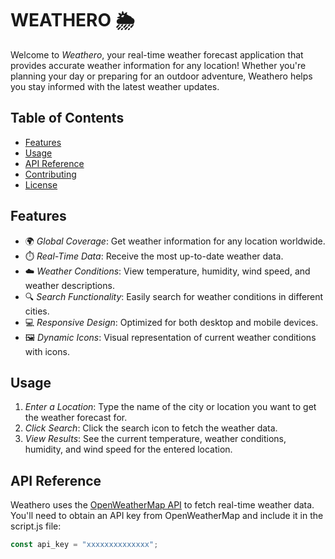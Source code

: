 # WEATHERO 🌦️

Welcome to *Weathero*, your real-time weather forecast application that provides accurate weather information for any location! Whether you're planning your day or preparing for an outdoor adventure, Weathero helps you stay informed with the latest weather updates.

## Table of Contents

- [Features](#features)
- [Usage](#usage)
- [API Reference](#api-reference)
- [Contributing](#contributing)
- [License](#license)

## Features

- 🌍 *Global Coverage*: Get weather information for any location worldwide.
- ⏱️ *Real-Time Data*: Receive the most up-to-date weather data.
- ☁️ *Weather Conditions*: View temperature, humidity, wind speed, and weather descriptions.
- 🔍 *Search Functionality*: Easily search for weather conditions in different cities.
- 💻 *Responsive Design*: Optimized for both desktop and mobile devices.
- 🖼️ *Dynamic Icons*: Visual representation of current weather conditions with icons.

## Usage

1. *Enter a Location*: Type the name of the city or location you want to get the weather forecast for.
2. *Click Search*: Click the search icon to fetch the weather data.
3. *View Results*: See the current temperature, weather conditions, humidity, and wind speed for the entered location.

## API Reference

Weathero uses the [OpenWeatherMap API](https://openweathermap.org/api) to fetch real-time weather data. You'll need to obtain an API key from OpenWeatherMap and include it in the script.js file:

```javascript
const api_key = "xxxxxxxxxxxxxx";
